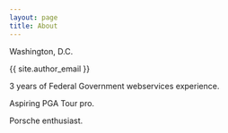 ```yaml
---
layout: page
title: About
---
```


Washington, D.C.

{{ site.author_email }}

3 years of Federal Government webservices experience. 

Aspiring PGA Tour pro.

Porsche enthusiast.
